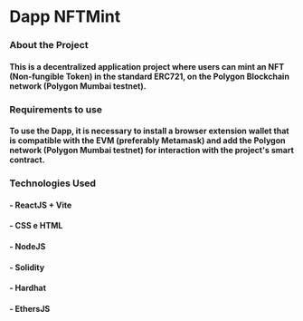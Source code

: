 # Dapp NFTMint

### About the Project 

#### This is a decentralized application project where users can mint an NFT (Non-fungible Token) in the standard ERC721, on the Polygon Blockchain network (Polygon Mumbai testnet).

### Requirements to use

#### To use the Dapp, it is necessary to install a browser extension wallet that is compatible with the EVM (preferably Metamask) and add the Polygon network (Polygon Mumbai testnet) for interaction with the project's smart contract.

### Technologies Used
#### - ReactJS + Vite
#### - CSS e HTML
#### - NodeJS
#### - Solidity
#### - Hardhat
#### - EthersJS
